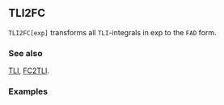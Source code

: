 ## TLI2FC

`TLI2FC[exp]` transforms all `TLI`-integrals in exp to the `FAD` form.

### See also

[TLI](TLI), [ FC2TLI]( FC2TLI).

### Examples